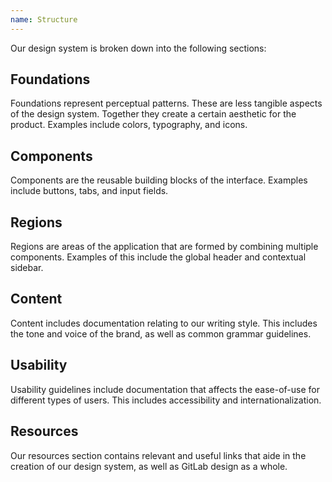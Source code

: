 ```yaml
---
name: Structure
---
```


Our design system is broken down into the following sections:

## Foundations

Foundations represent perceptual patterns. These are less tangible aspects of the design system. Together they create a certain aesthetic for the product. Examples include colors, typography, and icons.

## Components

Components are the reusable building blocks of the interface. Examples include buttons, tabs, and input fields.

## Regions

Regions are areas of the application that are formed by combining multiple components. Examples of this include the global header and contextual sidebar.

## Content

Content includes documentation relating to our writing style. This includes the tone and voice of the brand, as well as common grammar guidelines.

## Usability

Usability guidelines include documentation that affects the ease-of-use for different types of users. This includes accessibility and internationalization.

## Resources

Our resources section contains relevant and useful links that aide in the creation of our design system, as well as GitLab design as a whole.